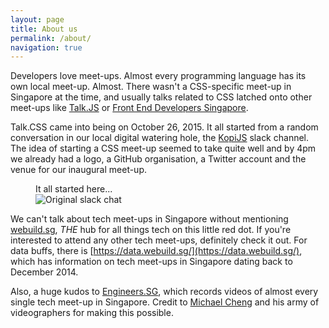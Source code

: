 ```yaml
---
layout: page
title: About us
permalink: /about/
navigation: true
---
```

Developers love meet-ups. Almost every programming language has its own local meet-up. Almost. There wasn't a CSS-specific meet-up in Singapore at the time, and usually talks related to CSS latched onto other meet-ups like [Talk.JS](http://www.meetup.com/Singapore-JS/) or [Front End Developers Singapore](http://feds.strikingly.com/).

Talk.CSS came into being on October 26, 2015. It all started from a random conversation in our local digital watering hole, the [KopiJS](http://kopijs.org/) slack channel. The idea of starting a CSS meet-up seemed to take quite well and by 4pm we already had a logo, a GitHub organisation, a Twitter account and the venue for our inaugural meet-up.

<figure class="c-content__fig">
    <figcaption>It all started here...</figcaption>
    <img src="{{ site.url }}/assets/img/about-origin.jpeg" srcset="{{ site.url }}/assets/img/about-origin@2x.jpg 2x" alt="Original slack chat"/>
</figure>

We can't talk about tech meet-ups in Singapore without mentioning [webuild.sg](https://webuild.sg/), *THE* hub for all things tech on this little red dot. If you're interested to attend any other tech meet-ups, definitely check it out. For data buffs, there is [https://data.webuild.sg/](https://data.webuild.sg/), which has information on tech meet-ups in Singapore dating back to December 2014.

Also, a huge kudos to [Engineers.SG](https://engineers.sg/), which records videos of almost every single tech meet-up in Singapore. Credit to [Michael Cheng](https://twitter.com/coderkungfu) and his army of videographers for making this possible.
